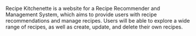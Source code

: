 Recipe Kitchenette is a website for a Recipe Recommender and Management System, which aims to provide users with recipe recommendations and manage recipes. Users will be able to explore a wide range of recipes, as well as create, update, and delete their own recipes.
